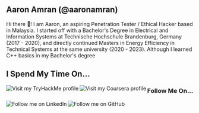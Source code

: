 ## Aaron Amran (@aaronamran)

Hi there 👋! I am Aaron, an aspiring Penetration Tester / Ethical Hacker based in Malaysia. I started off with a Bachelor's Degree in Electrical and Information Systems at Technische Hochschule Brandenburg, Germany (2017 - 2020), and directly continued Masters in Energy Efficiency in Technical Systems at the same university (2020 - 2023). Although I learned C++ basics in my Bachelor's degree

## I Spend My Time On...
<a href="https://tryhackme.com/p/aaronamranba"><img align="left" src="https://img.shields.io/badge/-TryHackMe-%23212C42?style=for-the-badge&logo=tryhackme&logoColor=white" alt="Visit my TryHackMe profile" /></a>
<a href="https://www.coursera.org/learner/aaronamran"><img align="left" src="https://img.shields.io/badge/Coursera-%230056D2.svg?style=for-the-badge&logo=Coursera&logoColor=white" alt="Visit my Coursera profile" /></a>

### Follow Me On...
<a href="https://www.linkedin.com/in/aaronamran/"><img align="left" src="https://img.shields.io/badge/Aaron%20Amran-blue?logo=LinkedIn" alt="Follow me on LinkedIn" /></a>
<a href="https://github.com/aaronamran"><img align="left" src="https://img.shields.io/github/followers/aaronamran?label=Follow%20aaronamran" alt="Follow me on GitHub"/></a><br /><br />




<!--
**aaronamran/aaronamran** is a ✨ _special_ ✨ repository because its `README.md` (this file) appears on your GitHub profile.

Here are some ideas to get you started:

- 🔭 I’m currently working on ...
- 🌱 I’m currently learning ...
- 👯 I’m looking to collaborate on ...
- 🤔 I’m looking for help with ...
- 💬 Ask me about ...
- 📫 How to reach me: ...
- 😄 Pronouns: ...
- ⚡ Fun fact: ...
-->
